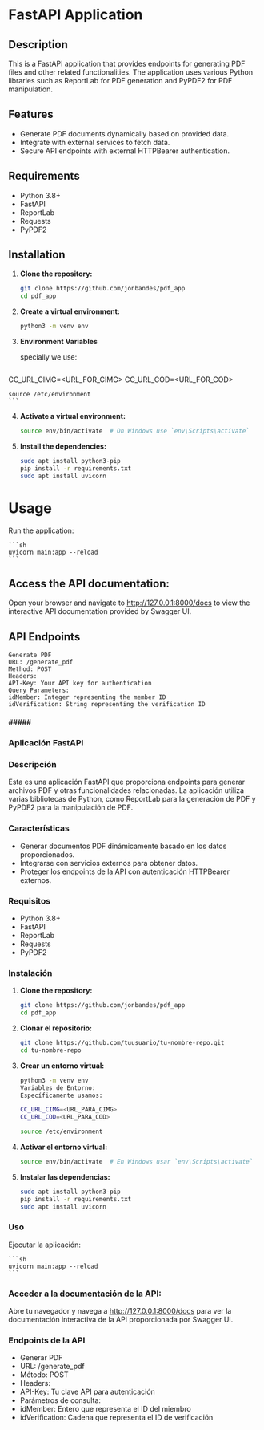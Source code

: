 # FastAPI Application

## Description

This is a FastAPI application that provides endpoints for generating PDF files and other related functionalities. The application uses various Python libraries such as ReportLab for PDF generation and PyPDF2 for PDF manipulation.

## Features

- Generate PDF documents dynamically based on provided data.
- Integrate with external services to fetch data.
- Secure API endpoints with external HTTPBearer authentication.

## Requirements

- Python 3.8+
- FastAPI
- ReportLab
- Requests
- PyPDF2

## Installation

1. **Clone the repository:**

    ```sh
    git clone https://github.com/jonbandes/pdf_app
    cd pdf_app
    ```

2. **Create a virtual environment:**

    ```sh
    python3 -m venv env
    ```
3. **Environment Variables**

    specially we use:
    ```sh
CC_URL_CIMG=<URL_FOR_CIMG>
CC_URL_COD=<URL_FOR_COD>

    source /etc/environment
    ```

4. **Activate a virtual environment:**

    ```sh
    source env/bin/activate  # On Windows use `env\Scripts\activate`
    ```

5. **Install the dependencies:**

    ```sh
    sudo apt install python3-pip
    pip install -r requirements.txt
    sudo apt install uvicorn
    ```

# Usage
Run the application:

    ```sh
    uvicorn main:app --reload
    ```
## Access the API documentation:

Open your browser and navigate to http://127.0.0.1:8000/docs to view the interactive API documentation provided by Swagger UI.

## API Endpoints
    Generate PDF
    URL: /generate_pdf
    Method: POST
    Headers:
    API-Key: Your API key for authentication
    Query Parameters:
    idMember: Integer representing the member ID
    idVerification: String representing the verification ID

##### ##### ##################################################

### Aplicación FastAPI

### Descripción

Esta es una aplicación FastAPI que proporciona endpoints para generar archivos PDF y otras funcionalidades relacionadas. La aplicación utiliza varias bibliotecas de Python, como ReportLab para la generación de PDF y PyPDF2 para la manipulación de PDF.

### Características

- Generar documentos PDF dinámicamente basado en los datos proporcionados.
- Integrarse con servicios externos para obtener datos.
- Proteger los endpoints de la API con autenticación HTTPBearer externos.

### Requisitos

- Python 3.8+
- FastAPI
- ReportLab
- Requests
- PyPDF2

### Instalación
1. **Clone the repository:**

    ```sh
    git clone https://github.com/jonbandes/pdf_app
    cd pdf_app
    ```

1. **Clonar el repositorio:**

    ```sh
    git clone https://github.com/tuusuario/tu-nombre-repo.git
    cd tu-nombre-repo
    ```

2. **Crear un entorno virtual:**

    ```sh
    python3 -m venv env
    Variables de Entorno:
    Específicamente usamos:
    
    CC_URL_CIMG=<URL_PARA_CIMG>
    CC_URL_COD=<URL_PARA_COD>

    source /etc/environment
    ```

4. **Activar el entorno virtual:**

 
    ```sh
    source env/bin/activate  # En Windows usar `env\Scripts\activate`
    ```
5. **Instalar las dependencias:**

    ```sh
    sudo apt install python3-pip
    pip install -r requirements.txt
    sudo apt install uvicorn
    ```

### Uso
Ejecutar la aplicación:

    ```sh
    uvicorn main:app --reload
    ```
### Acceder a la documentación de la API:

Abre tu navegador y navega a http://127.0.0.1:8000/docs para ver la documentación interactiva de la API proporcionada por Swagger UI.

### Endpoints de la API

- Generar PDF
- URL: /generate_pdf
- Método: POST
- Headers:
- API-Key: Tu clave API para autenticación
- Parámetros de consulta:
- idMember: Entero que representa el ID del miembro
- idVerification: Cadena que representa el ID de verificación